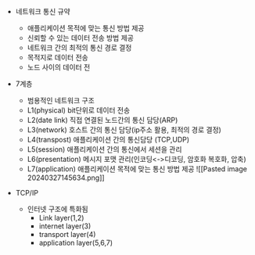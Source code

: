 - 네트워크 통신 규약
	- 애플리케이션 목적에 맞는 통신 방법 제공
	- 신뢰할 수 있는 데이터 전송 방법 제공
	- 네트워크 간의 최적의 통신 경로 결정
	- 목적지로 데이터 전송
	- 노드 사이의 데이터 전
- 7계층
	- 범용적인 네트워크 구조
	- L1(physical) bit단위로 데이터 전송
	- L2(date link) 직접 연결된 노드간의 통신 담당(ARP)
	- L3(network) 호스트 간의 통신 담당(ip주소 활용, 최적의 경로 결정)
	- L4(transpost) 애플리케이션 간의 통신담당 (TCP,UDP)
	- L5(session) 애플리케이션 간의 통신에서 세션을 관리
	- L6(presentation) 메시지 포맷 관리(인코딩<->디코딩, 암호화 복호화, 압축)
	- L7(application) 애플리케이션 목적에 맞는 통신 방법 제공
![[Pasted image 20240327145634.png]]

- TCP/IP
	- 인터넷 구조에 특화됨
		- Link layer(1,2)
		- internet layer(3)
		- transport layer(4)
		- application layer(5,6,7)